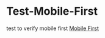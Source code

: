 # Test-Mobile-First
test to verify mobile first
<a href=" https://geffersoncosta.github.io/Test-Mobile-First/" target="_blank">Mobile First</a><br>
